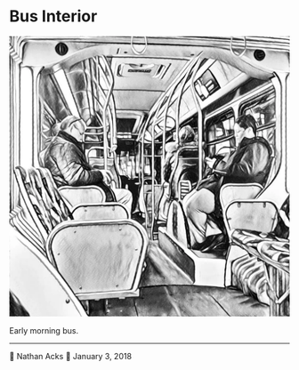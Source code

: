 # Bus Interior

![The interior of an urban bus, processed to look like a pencil sketch](assets/8cf1416017f0e2756fa320c84429c3cb.webp)

Early morning bus.

- - - -

👤 Nathan Acks
📅 January 3, 2018
